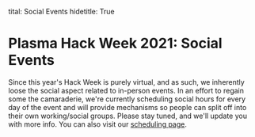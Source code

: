 tital: Social Events
hidetitle: True

# Plasma Hack Week 2021: Social Events

Since this year's Hack Week is purely virtual, and as such, we inherently
loose the social aspect related to in-person events.  In an effort to regain
some the camaraderie, we're currently scheduling social hours for every
day of the event and will provide mechanisms so people can split off into
their own working/social groups.  Please stay tuned, and we'll update you
with more info.  You can also visit our [scheduling page](../schedule).
